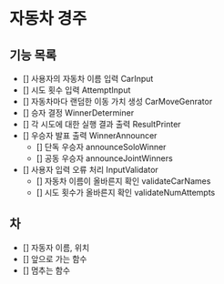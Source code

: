 # 자동차 경주

## 기능 목록
- [] 사용자의 자동차 이름 입력 CarInput
- [] 시도 횟수 입력 AttemptInput
- [] 자동차마다 랜덤한 이동 가치 생성 CarMoveGenrator
- [] 승자 결정 WinnerDeterminer
- [] 각 시도에 대한 실행 결과 출력 ResultPrinter
- [] 우승자 발표 출력 WinnerAnnouncer
  - [] 단독 우승자 announceSoloWinner
  - [] 공동 우승자 announceJointWinners
- [] 사용자 입력 오류 처리 InputValidator
  - [] 자동차 이름이 올바른지 확인 validateCarNames
  - [] 시도 횟수가 올바른지 확인 validateNumAttempts

## 차
- [] 자동자 이름, 위치
- [] 앞으로 가는 함수
- [] 멈추는 함수
